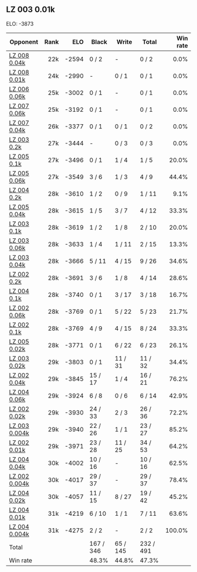 ## LZ 003 0.01k ##

ELO: -3873

Opponent | Rank | ELO | Black | Write | Total | Win rate
---------|-----:|----:|-------|-------|-------|-------:
[LZ 008 0.04k](LZ%20008%200.04k.md) | 22k | -2594 | 0 / 2 | - | 0 / 2 | 0.0%
[LZ 008 0.01k](LZ%20008%200.01k.md) | 24k | -2990 | - | 0 / 1 | 0 / 1 | 0.0%
[LZ 006 0.06k](LZ%20006%200.06k.md) | 25k | -3002 | 0 / 1 | - | 0 / 1 | 0.0%
[LZ 007 0.06k](LZ%20007%200.06k.md) | 25k | -3192 | 0 / 1 | - | 0 / 1 | 0.0%
[LZ 007 0.04k](LZ%20007%200.04k.md) | 26k | -3377 | 0 / 1 | 0 / 1 | 0 / 2 | 0.0%
[LZ 003 0.2k](LZ%20003%200.2k.md) | 27k | -3444 | - | 0 / 3 | 0 / 3 | 0.0%
[LZ 005 0.1k](LZ%20005%200.1k.md) | 27k | -3496 | 0 / 1 | 1 / 4 | 1 / 5 | 20.0%
[LZ 005 0.06k](LZ%20005%200.06k.md) | 27k | -3549 | 3 / 6 | 1 / 3 | 4 / 9 | 44.4%
[LZ 004 0.2k](LZ%20004%200.2k.md) | 28k | -3610 | 1 / 2 | 0 / 9 | 1 / 11 | 9.1%
[LZ 005 0.04k](LZ%20005%200.04k.md) | 28k | -3615 | 1 / 5 | 3 / 7 | 4 / 12 | 33.3%
[LZ 003 0.1k](LZ%20003%200.1k.md) | 28k | -3619 | 1 / 2 | 1 / 8 | 2 / 10 | 20.0%
[LZ 003 0.06k](LZ%20003%200.06k.md) | 28k | -3633 | 1 / 4 | 1 / 11 | 2 / 15 | 13.3%
[LZ 003 0.04k](LZ%20003%200.04k.md) | 28k | -3666 | 5 / 11 | 4 / 15 | 9 / 26 | 34.6%
[LZ 002 0.2k](LZ%20002%200.2k.md) | 28k | -3691 | 3 / 6 | 1 / 8 | 4 / 14 | 28.6%
[LZ 004 0.1k](LZ%20004%200.1k.md) | 28k | -3740 | 0 / 1 | 3 / 17 | 3 / 18 | 16.7%
[LZ 002 0.06k](LZ%20002%200.06k.md) | 28k | -3769 | 0 / 1 | 5 / 22 | 5 / 23 | 21.7%
[LZ 002 0.1k](LZ%20002%200.1k.md) | 28k | -3769 | 4 / 9 | 4 / 15 | 8 / 24 | 33.3%
[LZ 005 0.02k](LZ%20005%200.02k.md) | 28k | -3771 | 0 / 1 | 6 / 22 | 6 / 23 | 26.1%
[LZ 003 0.02k](LZ%20003%200.02k.md) | 29k | -3803 | 0 / 1 | 11 / 31 | 11 / 32 | 34.4%
[LZ 002 0.04k](LZ%20002%200.04k.md) | 29k | -3845 | 15 / 17 | 1 / 4 | 16 / 21 | 76.2%
[LZ 004 0.06k](LZ%20004%200.06k.md) | 29k | -3924 | 6 / 8 | 0 / 6 | 6 / 14 | 42.9%
[LZ 002 0.02k](LZ%20002%200.02k.md) | 29k | -3930 | 24 / 33 | 2 / 3 | 26 / 36 | 72.2%
[LZ 003 0.004k](LZ%20003%200.004k.md) | 29k | -3940 | 22 / 26 | 1 / 1 | 23 / 27 | 85.2%
[LZ 002 0.01k](LZ%20002%200.01k.md) | 29k | -3971 | 23 / 28 | 11 / 25 | 34 / 53 | 64.2%
[LZ 004 0.04k](LZ%20004%200.04k.md) | 30k | -4002 | 10 / 16 | - | 10 / 16 | 62.5%
[LZ 002 0.004k](LZ%20002%200.004k.md) | 30k | -4017 | 29 / 37 | - | 29 / 37 | 78.4%
[LZ 004 0.02k](LZ%20004%200.02k.md) | 30k | -4057 | 11 / 15 | 8 / 27 | 19 / 42 | 45.2%
[LZ 004 0.01k](LZ%20004%200.01k.md) | 31k | -4219 | 6 / 10 | 1 / 1 | 7 / 11 | 63.6%
[LZ 004 0.004k](LZ%20004%200.004k.md) | 31k | -4275 | 2 / 2 | - | 2 / 2 | 100.0%
Total | | | 167 / 346 | 65 / 145 | 232 / 491 | 
Win rate| | | 48.3% | 44.8% | 47.3% | 
